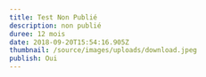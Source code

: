 ```yaml
---
title: Test Non Publié
description: non publié
duree: 12 mois
date: 2018-09-20T15:54:16.905Z
thumbnail: /source/images/uploads/download.jpeg
publish: Oui
---
```



